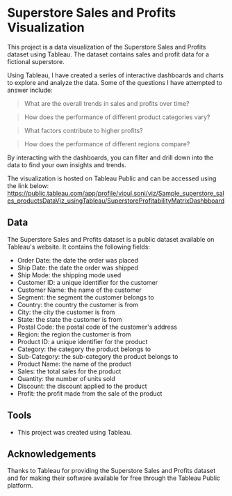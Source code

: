 # Superstore Sales and Profits Visualization

This project is a data visualization of the Superstore Sales and Profits dataset using Tableau. The dataset contains sales and profit data for a fictional superstore.

Using Tableau, I have created a series of interactive dashboards and charts to explore and analyze the data. Some of the questions I have attempted to answer include:

> What are the overall trends in sales and profits over time?

> How does the performance of different product categories vary?

> What factors contribute to higher profits?

> How does the performance of different regions compare?

By interacting with the dashboards, you can filter and drill down into the data to find your own insights and trends.

The visualization is hosted on Tableau Public and can be accessed using the link below: https://public.tableau.com/app/profile/vipul.soni/viz/Sample_superstore_sales_productsDataViz_usingTableau/SuperstoreProfitabilityMatrixDashbboard

## Data
The Superstore Sales and Profits dataset is a public dataset available on Tableau's website. It contains the following fields:

* Order Date: the date the order was placed
* Ship Date: the date the order was shipped
* Ship Mode: the shipping mode used
* Customer ID: a unique identifier for the customer
* Customer Name: the name of the customer
* Segment: the segment the customer belongs to
* Country: the country the customer is from
* City: the city the customer is from
* State: the state the customer is from
* Postal Code: the postal code of the customer's address
* Region: the region the customer is from
* Product ID: a unique identifier for the product
* Category: the category the product belongs to
* Sub-Category: the sub-category the product belongs to
* Product Name: the name of the product
* Sales: the total sales for the product
* Quantity: the number of units sold
* Discount: the discount applied to the product
* Profit: the profit made from the sale of the product

## Tools

* This project was created using Tableau.

## Acknowledgements

Thanks to Tableau for providing the Superstore Sales and Profits dataset and for making their software available for free through the Tableau Public platform.

